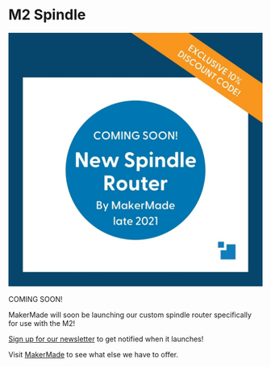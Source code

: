 # M2 Spindle

![coming soon new spindle router](https://github.com/MaslowCommunityGarden/Maker-Made-Maker300-3D-Printer/blob/master/Spindle.jpeg)



COMING SOON! 


  

MakerMade will soon be launching our custom spindle router specifically for use with the M2!

  

[Sign up for our newsletter](https://manage.kmail-lists.com/subscriptions/subscribe?a=V4R5GL&g=RiFhGe) to get notified when it launches!

Visit [MakerMade](https://makermade.com/) to see what else we have to offer.




